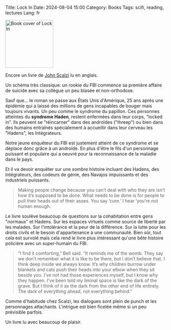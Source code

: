 Title: Lock In
Date: 2024-08-04 15:00
Category: Books
Tags: scifi, reading, lectures
Lang: fr

<img src="https://images-na.ssl-images-amazon.com/images/S/compressed.photo.goodreads.com/books/1438701397i/21418013.jpg" alt="Book cover of Lock In" width="150" height="auto">

Encore un livre de [John Scalzi](https://www.goodreads.com/book/show/21418013-lock-in) lu en anglais.

Un schéma très classique: un rookie du FBI commence sa première affaire de suicide avec sa collègue un peu blasée et non-orthodoxe. 

Sauf que... le roman se passe aux États Unis d'Amérique, 25 ans après une épidémie qui a laissé des millions de gens incapables de bouger mais toujours vivants. Un peu comme le syndrome du papillon. Ces personnes atteintes du **syndrome Haden**, restent enfermées dans leur corps, "locked in". Ils peuvent se "réincarner" dans des androïdes ("threep") ou bien dans des humains entraînés spécialement à accueillir dans leur cerveau les "Hadens", les Intégrateurs.

Notre jeune enquêteur du FBI est justement atteint de ce syndrome et se déplace donc grâce à un androïde. En plus d'être le fils d'un personnage puissant et populaire qui a oeuvré pour la reconnaissance de la maladie dans le pays.

Et il va devoir enquêter sur une sombre histoire incluant des Hadens, des Intégrateurs, des codeurs de génie, des Navajos impuissants et des industriels puissants.

> Making people change because you can’t deal with who they are isn’t how it’s supposed to be done. What needs to be done is for people to pull their heads out of their asses. You say ‘cure.’ I hear ‘you’re not human enough.

Le livre soulève beaucoup de questions sur la cohabitation entre gens "normaux" et Hadens. Sur les espaces virtuels comme source de liberté par les malades. Sur l'intolérance et la peur de la différence. Sur la lutte pour les droits civils et le besoin d'appartenance à une communauté. Bien sûr, tout cela est survolé mais cela rend le livre plus intéressant qu'une bête histoire policière avec un super-humain du FBI.

> “I find it comforting,” Bell said. “It reminds me of the womb. They say we don’t remember what it is like to be there, but I don’t believe that. I think deep inside we always know. It’s why children burrow under blankets and cats push their heads into your elbow when they sit beside you. I’ve not had those experiences myself, but I know why they happen. I’ve been told my liminal space is like the dark of the grave. But I think of it as the dark from the other end of life entirely. The dark of everything ahead, not everything behind.”

Comme d'habitude chez Scalzi, les dialogues sont plein de punch et les personnages attachants. L'intrigue est bien ficelée même si un peu prévisible parfois.

Un livre lu avec beaucoup de plaisir.

